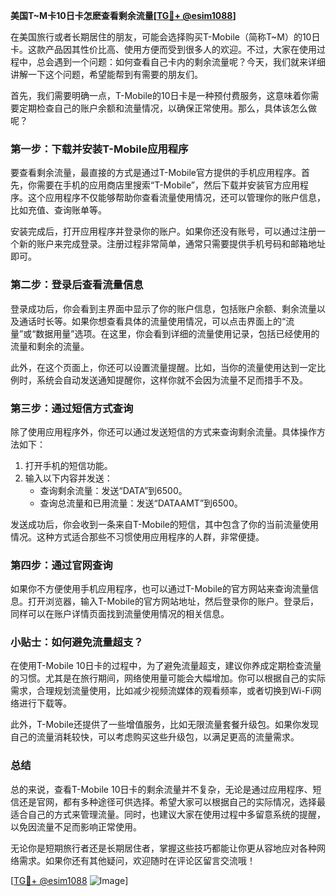 **美国T~M卡10日卡怎麽查看剩余流量[[TG💪+ @esim1088](https://t.me/s/esim1088)]**

在美国旅行或者长期居住的朋友，可能会选择购买T-Mobile（简称T~M）的10日卡。这款产品因其性价比高、使用方便而受到很多人的欢迎。不过，大家在使用过程中，总会遇到一个问题：如何查看自己卡内的剩余流量呢？今天，我们就来详细讲解一下这个问题，希望能帮到有需要的朋友们。

首先，我们需要明确一点，T-Mobile的10日卡是一种预付费服务，这意味着你需要定期检查自己的账户余额和流量情况，以确保正常使用。那么，具体该怎么做呢？

### **第一步：下载并安装T-Mobile应用程序**
要查看剩余流量，最直接的方式是通过T-Mobile官方提供的手机应用程序。首先，你需要在手机的应用商店里搜索“T-Mobile”，然后下载并安装官方应用程序。这个应用程序不仅能够帮助你查看流量使用情况，还可以管理你的账户信息，比如充值、查询账单等。

安装完成后，打开应用程序并登录你的账户。如果你还没有账号，可以通过注册一个新的账户来完成登录。注册过程非常简单，通常只需要提供手机号码和邮箱地址即可。

### **第二步：登录后查看流量信息**
登录成功后，你会看到主界面中显示了你的账户信息，包括账户余额、剩余流量以及通话时长等。如果你想查看具体的流量使用情况，可以点击界面上的“流量”或“数据用量”选项。在这里，你会看到详细的流量使用记录，包括已经使用的流量和剩余的流量。

此外，在这个页面上，你还可以设置流量提醒。比如，当你的流量使用达到一定比例时，系统会自动发送通知提醒你，这样你就不会因为流量不足而措手不及。

### **第三步：通过短信方式查询**
除了使用应用程序外，你还可以通过发送短信的方式来查询剩余流量。具体操作方法如下：

1. 打开手机的短信功能。
2. 输入以下内容并发送：
   - 查询剩余流量：发送“DATA”到6500。
   - 查询总流量和已用流量：发送“DATAAMT”到6500。

发送成功后，你会收到一条来自T-Mobile的短信，其中包含了你的当前流量使用情况。这种方式适合那些不习惯使用应用程序的人群，非常便捷。

### **第四步：通过官网查询**
如果你不方便使用手机应用程序，也可以通过T-Mobile的官方网站来查询流量信息。打开浏览器，输入T-Mobile的官方网站地址，然后登录你的账户。登录后，同样可以在账户详情页面找到流量使用情况的相关信息。

### **小贴士：如何避免流量超支？**
在使用T-Mobile 10日卡的过程中，为了避免流量超支，建议你养成定期检查流量的习惯。尤其是在旅行期间，网络使用量可能会大幅增加。你可以根据自己的实际需求，合理规划流量使用，比如减少视频流媒体的观看频率，或者切换到Wi-Fi网络进行下载等。

此外，T-Mobile还提供了一些增值服务，比如无限流量套餐升级包。如果你发现自己的流量消耗较快，可以考虑购买这些升级包，以满足更高的流量需求。

### **总结**
总的来说，查看T-Mobile 10日卡的剩余流量并不复杂，无论是通过应用程序、短信还是官网，都有多种途径可供选择。希望大家可以根据自己的实际情况，选择最适合自己的方式来管理流量。同时，也建议大家在使用过程中多留意系统的提醒，以免因流量不足而影响正常使用。

无论你是短期旅行者还是长期居住者，掌握这些技巧都能让你更从容地应对各种网络需求。如果你还有其他疑问，欢迎随时在评论区留言交流哦！

[[TG💪+ @esim1088](https://t.me/s/esim1088) ![Image](https://i.postimg.cc/4NQfJmqS/Snipaste-2025-05-13-00-14-12.png)]